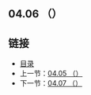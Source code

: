 ## 04.06 （）


## 链接
* [目录](https://github.com/gnefiy/go-zh/blob/master/tour/directory.md)
* 上一节：[04.05 （）](https://github.com/gnefiy/go-zh/blob/master/tour/04.05.md)
* 下一节：[04.07 （）](https://github.com/gnefiy/go-zh/blob/master/tour/04.07.md)
